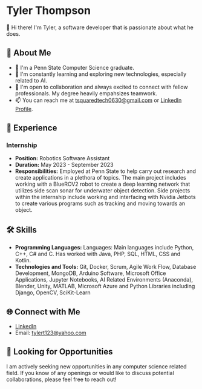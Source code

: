 # Tyler Thompson

👋 Hi there! I'm Tyler, a software developer that is passionate about what he does.

## 🚀 About Me

- 🔭 I'm a Penn State Computer Science graduate. 
- 🌱 I'm constantly learning and exploring new technologies, especially related to AI.
- 👯 I'm open to collaboration and always excited to connect with fellow professionals. My degree heavily empahsizes teamwork.
- 📫 You can reach me at tsquaredtech0630@gmail.com or [LinkedIn Profile](https://www.linkedin.com/in/tyler-thompson-52056623b/).

## 💼 Experience

### 
### Internship
- **Position:** Robotics Software Assistant
- **Duration:** May 2023 - September 2023
- **Responsibilities:** Employed at Penn State to help carry out research and create applications in a plethora of topics. The main project includes working with a BlueROV2 robot to create a deep learning network that utilizes side scan sonar for underwater object detection. Side projects within the internship include working and interfacing with Nvidia Jetbots to create various programs such as tracking and moving towards an object.

## 🛠️ Skills

- **Programming Languages:** Languages: Main languages include Python, C++, C# and C. Has worked with Java, PHP, SQL, HTML, CSS and Kotlin.
- **Technologies and Tools:** Git, Docker, Scrum, Agile Work Flow, Database Development, MongoDB, Arduino Software, Microsoft Office Applications, Jupyter Notebooks, AI Related Environments (Anaconda), Blender, Unity, MATLAB, Microsoft Azure and Python Libraries including Django, OpenCV, SciKit-Learn

## 🌐 Connect with Me

- [LinkedIn](https://www.linkedin.com/in/tyler-thompson-52056623b/)
- Email: tylert123@yahoo.com

## 🌱 Looking for Opportunities

I am actively seeking new opportunities in any computer science related field. If you know of any openings or would like to discuss potential collaborations, please feel free to reach out!
